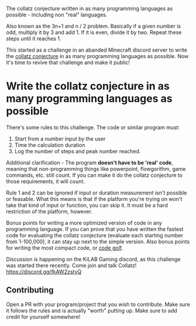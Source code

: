 The collatz conjecture written in as many programming languages as possible - including non "real" languages.

Also known as the 3n+1 and n / 2 problem. Basically if a given number is odd, multiply it by 3 and add 1. If it is even, divide it by two. Repeat these steps until it reaches 1.

This started as a challenge in an abanded Minecraft discord server to write the [collatz conjecture](https://en.wikipedia.org/wiki/Collatz_conjecture) in as many programming languages as possible. Now it's time to revive that challenge and make it public!

# Write the collatz conjecture in as many programming languages as possible
There's some rules to this challenge. The code or similar program must:
1. Start from a number input by the user
2. Time the calculation duration
3. Log the number of steps and peak number reached.

Additional clarification - The program **doesn't have to be 'real' code**, meaning that non-programming things like powerpoint, flowgorithm, game commands, etc. still count. If you can make it do the collatz conjecture to those requirements, it will count.

Rule 1 and 2 can be ignored if input or duration measurement isn't possible or feasable. What this means is that if the platform you're trying on won't take that kind of input or function, you can skip it. It must be a hard restriction of the platform, however.

Bonus points for writing a more optimized version of code in any programming language. If you can prove that you have written the fastest code for evaluating the collatz conjecture (evaluate each starting number from 1-100,000), it can stay up next to the simple version. Also bonus points for writing the most compact code, or [code golf](https://en.wikipedia.org/wiki/Code_golf).

Discussion is happening on the KiLAB Gaming discord, as this challenge was started there recently. Come join and talk Collatz! https://discord.gg/fkAW2zstyQ

## Contributing
Open a PR with your program/project that you wish to contribute. Make sure it follows the rules and is actually "worth" putting up. Make sure to add credit for yourself somewhere!
